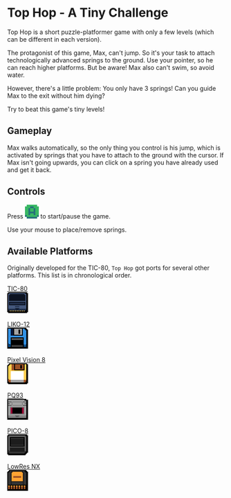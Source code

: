 # Top Hop - A Tiny Challenge

Top Hop is a short puzzle-platformer game with only a few levels (which can be different in each version).

The protagonist of this game, Max, can't jump. So it's your task to attach technologically advanced springs to the ground.
Use your pointer, so he can reach higher platforms. But be aware! Max also can't swim, so avoid water.

However, there's a little problem: You only have 3 springs! Can you guide Max to the exit without him dying?

Try to beat this game's tiny levels!

## Gameplay

Max walks automatically, so the only thing you control is his jump, which is activated by springs that you have to attach to the ground with the cursor. If Max isn't going upwards, you can click on a spring you have already used and get it back.

## Controls

Press ![A-Button](images/button-a.png) to start/pause the game.

Use your mouse to place/remove springs.

## Available Platforms

Originally developed for the TIC-80, `Top Hop` got ports for several other platforms. This list is in chronological order.

[TIC-80  
![TIC-80](images/tic80.png)](TIC-80/)

[LIKO-12  
![LIKO-12](images/liko12.png)](LIKO-12/)

[Pixel Vision 8  
![Pixel Vision 8](images/pv8.png)](PixelVision8/)

[PQ93  
![PQ93](images/pq93.png)](PQ93/)

[PICO-8  
![PICO-8](images/pico8.png)](PICO-8/)

[LowRes NX  
![LowRes NX](images/lowresnx.png)](LowResNX/)
